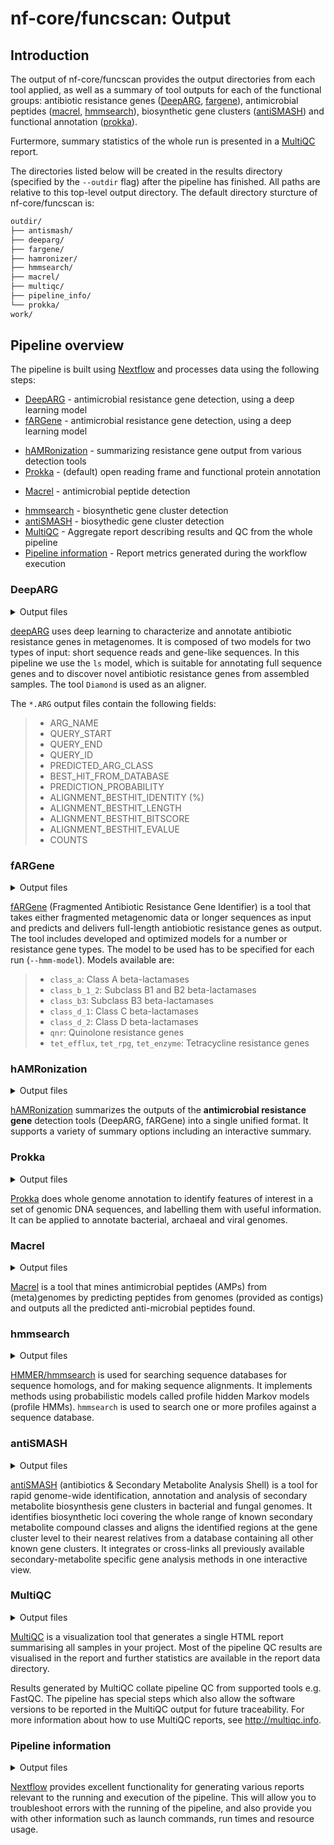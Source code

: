 # nf-core/funcscan: Output

## Introduction

The output of nf-core/funcscan provides the output directories from each tool applied, as well as a summary of tool outputs for each of the functional groups: antibiotic resistance genes ([DeepARG](https://bitbucket.org/gusphdproj/deeparg-ss/src/master/), [fargene](https://github.com/fannyhb/fargene)), antimicrobial peptides ([macrel](https://github.com/BigDataBiology/macrel), [hmmsearch](http://hmmer.org)), biosynthetic gene clusters ([antiSMASH](https://docs.antismash.secondarymetabolites.org)) and functional annotation ([prokka](https://github.com/tseemann/prokka)).

Furtermore, summary statistics of the whole run is presented in a [MultiQC](http://multiqc.info) report.

The directories listed below will be created in the results directory (specified by the `--outdir` flag) after the pipeline has finished. All paths are relative to this top-level output directory. The default directory sturcture of nf-core/funcscan is:

<!--
```bash
outdir/
#├── acep/
#├── ai4amp/
├── antismash/
#├── amplify/
#├── ampir/
#├── combiamp/
├── deeparg/
#├── ensembleamppred/
├── fargene/
├── hamronizer/
├── hmmsearch/
├── macrel/
├── multiqc/
#├── neubi/
├── pipeline_info/
├── prokka/
#└── rgi/
work/
``` 
-->
```bash
outdir/
├── antismash/
├── deeparg/
├── fargene/
├── hamronizer/
├── hmmsearch/
├── macrel/
├── multiqc/
├── pipeline_info/
└── prokka/
work/
```

## Pipeline overview

The pipeline is built using [Nextflow](https://www.nextflow.io/) and processes data using the following steps:

* [DeepARG](#deeparg) - antimicrobial resistance gene detection, using a deep learning model
* [fARGene](#fargene) - antimicrobial resistance gene detection, using a deep learning model
<!--* [rgi](#rgi) - antimicrobial resistance gene detection, based on alignment to the CARD database-->
* [hAMRonization](#hamronization) - summarizing resistance gene output from various detection tools
* [Prokka](#prokka) - (default) open reading frame and functional protein annotation
<!--* [prodigal](#prodigal) - (optional: replaces prokka) open reading frame annotation-->
<!--* [acep](#acep) - antimicrobial peptide detection-->
<!--* [ai4amp](#ai4amp) - antimicrobial peptide detection-->
<!--* [ampir](#ampir) - antimicrobial peptide detection-->
<!--* [amplify](#amplify) - antimicrobial peptide detection-->
<!--* [EnsembleAMPPred](#ensembleamppred) - antimicrobial peptide detection-->
* [Macrel](#macrel) - antimicrobial peptide detection
<!--* [neubi](#neubi) - antimicrobial peptide detection-->
<!--* [combiamp](#combiamp) - summarizes antimicrobial peptide detection output-->
* [hmmsearch](#hmmsearch) - biosynthetic gene cluster detection
* [antiSMASH](#antismash) - biosythedic gene cluster detection
* [MultiQC](#multiqc) - Aggregate report describing results and QC from the whole pipeline
* [Pipeline information](#pipeline-information) - Report metrics generated during the workflow execution

### DeepARG

<details markdown="1">
<summary>Output files</summary>

* `deeparg/`
    * `db/`: contains diamond, data, database and model information
    * `predict/`:
        * `*.align.daa*`: Diamond alignment output.
        * `*.align.daa.tsv`: Diamond alignment output as .tsv.
        * `*.mapping.ARG`: contains the sequences with a probability >= --prob (0.8 default).
        * `*.mapping.potential.ARG`: contains the sequences with a probability < --prob (0.8 default).

</details>

[deepARG](https://bitbucket.org/gusphdproj/deeparg-ss/src/master/) uses deep learning to characterize and annotate antibiotic resistance genes in metagenomes. It is composed of two models for two types of input: short sequence reads and gene-like sequences. In this pipeline we use the `ls` model, which is suitable for annotating full sequence genes and to discover novel antibiotic resistance genes from assembled samples. The tool `Diamond` is used as an aligner. 

The `*.ARG` output files contain the following fields:
> * ARG_NAME
> * QUERY_START
> * QUERY_END
> * QUERY_ID
> * PREDICTED_ARG_CLASS
> * BEST_HIT_FROM_DATABASE
> * PREDICTION_PROBABILITY
> * ALIGNMENT_BESTHIT_IDENTITY (%)
> * ALIGNMENT_BESTHIT_LENGTH
> * ALIGNMENT_BESTHIT_BITSCORE
> * ALIGNMENT_BESTHIT_EVALUE
> * COUNTS

### fARGene

<details markdown="1">
<summary>Output files</summary>

* `fargene/`
    * `fargene_analysis.log`: xxx
    * `<sample_name>/`:
        * `hmmsearchresults/`: xxx.
        * `predictedGenes/`: 
            * `*-filtered.fasta`: nucleotide sequences of predicted ARGs.
            * `*-filtered-peptides.fasta`: aminoacid sequences of predicted ARGs.
        * `results_summary.txt`: xxx.
        * `tmpdir/`: xxx

</details>

[fARGene](https://github.com/fannyhb/fargene) (Fragmented Antibiotic Resistance Gene Identifier) is a tool that takes either fragmented metagenomic data or longer sequences as input and predicts and delivers full-length antiobiotic resistance genes as output. The tool includes developed and optimized models for a number or resistance gene types. The model to be used has to be specified for each run (`--hmm-model`). Models available are:
> * `class_a`: Class A beta-lactamases
> * `class_b_1_2`: Subclass B1 and B2 beta-lactamases
> * `class_b3`: Subclass B3 beta-lactamases
> * `class_d_1`: Class C beta-lactamases
> * `class_d_2`: Class D beta-lactamases
> * `qnr`: Quinolone resistance genes
> * `tet_efflux`, `tet_rpg`, `tet_enzyme`: Tetracycline resistance genes

<!--### RGI

<details markdown="1">
<summary>Output files</summary>

* `rgi/`
    * `output1`: xxx
    * `output2/`: xxx

</details>

[RGI](https://github.com/arpcard/rgi) (Resistance Gene Identifier) predicts resistome(s) from protein or nucleotide data based on homology and SNP models. It uses reference data from the Comprehensive Antibiotic Resistance Database (CARD).
-->

### hAMRonization

<details markdown="1">
<summary>Output files</summary>

* `hamronization/` one of the following:
    * `hamronization_combined_report.json`: summarized output in .json format
    * `hamronization_combined_report.tsv`: summarized output in .tsv format
    * `hamronization_combined_report.html`: interactive output in .html format

</details>

[hAMRonization](https://github.com/pha4ge/hAMRonization) summarizes the outputs of the **antimicrobial resistance gene** detection tools (DeepARG, fARGene) into a single unified format. It supports a variety of summary options including an interactive summary.

### Prokka

<details markdown="1">
<summary>Output files</summary>

* `prokka/`
    * `<samplename>/`:
        * `*.gff`: annotation in GFF3 format, containing both sequences and annotations
        * `*.gbk`: standard Genbank file derived from the master .gff.
        * `*.fna`: Nucleotide FASTA file of the input contig sequences.
        * `*.faa`: Protein FASTA file of the translated CDS sequences.
        * `*.ffn`: Nucleotide FASTA file of all the prediction transcripts (CDS, rRNA, tRNA, tmRNA, misc_RNA).
        * `*.sqn`: An ASN1 format "Sequin" file for submission to Genbank.
        * `*.fsa`: Nucleotide FASTA file of the input contig sequences, used by "tbl2asn" to create the .sqn file.
        * `*.tbl`: Feature Table file, used by "tbl2asn" to create the .sqn file.
        * `*.err`: Unacceptable annotations - the NCBI discrepancy report.
        * `*.log`: Contains all the output that Prokka produced during its run. 
        * `*.txt`: Statistics relating to the annotated features found.
        * `*.tsv`: ab-separated file of all features.

</details>

[Prokka](https://github.com/tseemann/prokka) does whole genome annotation to identify features of interest in a set of genomic DNA sequences, and labelling them with useful information. It can be applied to annotate bacterial, archaeal and viral genomes.

<!--### Acep

<details markdown="1">
<summary>Output files</summary>

* `acep/`
    * `output1`: xxx
    * `output2/`: xxx

</details>

[Acep](no page with source code found ...) xxx tool description here xxx
-->

<!--### AI4AMP

<details markdown="1">
<summary>Output files</summary>

* `ai4amp/`
    * `output1`: xxx
    * `output2/`: xxx

</details>

[AI4AMP](https://github.com/LinTzuTang/AI4AMP_predictor) is a sequence-based antimicrobial peptides (AMP) predictor based on PC6 protein encoding method and deep learning.
-->

<!--### Ampir

<details markdown="1">
<summary>Output files</summary>

* `ampir/`
    * `output1`: xxx
    * `output2/`: xxx

</details>

[ampir](https://github.com/Legana/ampir) (antimicrobial peptide prediction in r) package was designed to predict antimicrobial peptides (AMPs) from any given size protein dataset. ampir uses a supervised statistical machine learning approach to predict AMPs. It incorporates two support vector machine classification models, “precursor” and “mature” that have been trained on publicly available antimicrobial peptide data. 
-->

<!--### AMPlify

<details markdown="1">
<summary>Output files</summary>

* `amplify/`
    * `output1`: xxx
    * `output2/`: xxx

</details>

[AMPlify](https://github.com/bcgsc/AMPlify) is an attentive deep learning model for antimicrobial peptide prediction.
-->

<!--### Ensemble-AMPPred

<details markdown="1">
<summary>Output files</summary>

* `ensembleamppred/`
    * `output1`: xxx
    * `output2/`: xxx

</details>

[Ensemble-AMPPred](no link to source code found ...) xxx tool description here xxx
-->

### Macrel

<details markdown="1">
<summary>Output files</summary>

* `macrel_contigs/`
    * `*.smorfs.faa.gz`: A zipped fasta file containing aminoacid sequences of small peptides (<100 aa, small open reading frames) showing the general gene prediction information in the contigs.
    * `*.all_orfs.faa.gz`: A zipped fasta file containing amino acid sequences showing the general gene prediction information in the contigs.
    * `prediction.gz`: A zipped file, with all predicted amps in a table format.
    * `*.md`: A readme file containing tool specific information (e.g. citations, details about the output, etc.).
    * `*_log.txt`: A log file containing the information pertaining to the run.

</details>

[Macrel](https://github.com/BigDataBiology/macrel) is a tool that mines antimicrobial peptides (AMPs) from (meta)genomes by predicting peptides from genomes (provided as contigs) and outputs all the predicted anti-microbial peptides found.

<!--### NeuBI

<details markdown="1">
<summary>Output files</summary>

* `neubi/`
    * `output1`: xxx
    * `output2/`: xxx

</details>

[NeuBI](https://github.com/nafizh/NeuBI) (Neural Bacteriocin Identifier) is a recurrent neural network based software to predict bacteriocins from protein sequences. Unlike traditional alignment based approaches such as BLAST or HMMER used by BAGEL or BACTIBASE, this is an alignment free approach towards finding novel bacteriocins. 
-->

<!--### CombiAMP

<details markdown="1">
<summary>Output files</summary>

* `combiamp/`
    * `output1`: xxx
    * `output2/`: xxx

</details>

[CombiAMP](https://link-to-tool-page.org) xxx tool description here xxx
-->

### hmmsearch

<details markdown="1">
<summary>Output files</summary>

* `hmmersearch/`
    * `*.txt.gz`: Human readable output summarizing hmmsearch results.
    * `*.sto.gz`: Optional multiple sequence alignment (MSA) in Stockholm format.
    * `*.tbl.gz`: Optional tabular (space-delimited) summary of per-target output.
    * `*.domtbl.gz`: Optional tabular (space-delimited) summary of per-domain output.

</details>

[HMMER/hmmsearch](http://hmmer.org) is used for searching sequence databases for sequence homologs, and for making sequence alignments. It implements methods using probabilistic models called profile hidden Markov models (profile HMMs). `hmmsearch` is used to search one or more profiles against a sequence database.

### antiSMASH

<details markdown="1">
<summary>Output files</summary>

* `antismash/` most important output files:
    * `knownclusterblast/`
        * `*_c*.txt`: Tables with MIBiG hits
    * `clusterblastoutput.txt`: Raw BLAST output of known clusters previously predicted by antiSMASH using the built-in ClusterBlast algorithm
    * `knownclusterblastoutput.txt`: Raw BLAST output of known clusters of the MIBiG database.
    * `*region*.gbk`: Nucleotide sequence + annotations in GenBank file format; one file per antiSMASH hit.

</details>

[antiSMASH](https://docs.antismash.secondarymetabolites.org) (antibiotics & Secondary Metabolite Analysis Shell) is a tool for rapid genome-wide identification, annotation and analysis of secondary metabolite biosynthesis gene clusters in bacterial and fungal genomes. It identifies biosynthetic loci covering the whole range of known secondary metabolite compound classes and aligns the identified regions at the gene cluster level to their nearest relatives from a database containing all other known gene clusters. It integrates or cross-links all previously available secondary-metabolite specific gene analysis methods in one interactive view.

### MultiQC

<details markdown="1">
<summary>Output files</summary>

* `multiqc/`
    * `multiqc_report.html`: a standalone HTML file that can be viewed in your web browser.
    * `multiqc_data/`: directory containing parsed statistics from the different tools used in the pipeline.
    * `multiqc_plots/`: directory containing static images from the report in various formats.

</details>

[MultiQC](http://multiqc.info) is a visualization tool that generates a single HTML report summarising all samples in your project. Most of the pipeline QC results are visualised in the report and further statistics are available in the report data directory.

Results generated by MultiQC collate pipeline QC from supported tools e.g. FastQC. The pipeline has special steps which also allow the software versions to be reported in the MultiQC output for future traceability. For more information about how to use MultiQC reports, see <http://multiqc.info>.

### Pipeline information

<details markdown="1">
<summary>Output files</summary>

* `pipeline_info/`
    * Reports generated by Nextflow: `execution_report.html`, `execution_timeline.html`, `execution_trace.txt` and `pipeline_dag.dot`/`pipeline_dag.svg`.
    * Reports generated by the pipeline: `pipeline_report.html`, `pipeline_report.txt` and `software_versions.yml`. The `pipeline_report*` files will only be present if the `--email` / `--email_on_fail` parameter's are used when running the pipeline.
    * Reformatted samplesheet files used as input to the pipeline: `samplesheet.valid.csv`.

</details>

[Nextflow](https://www.nextflow.io/docs/latest/tracing.html) provides excellent functionality for generating various reports relevant to the running and execution of the pipeline. This will allow you to troubleshoot errors with the running of the pipeline, and also provide you with other information such as launch commands, run times and resource usage.
